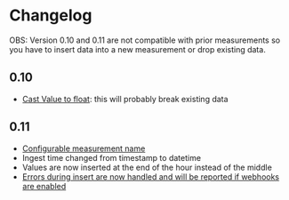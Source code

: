 # Changelog

OBS: Version 0.10 and 0.11 are not compatible with prior measurements so you have to insert data into a new measurement or drop existing data.

## 0.10

- [Cast Value to float](https://github.com/HBDK/ElOverBlik-helper/issues/5): this will probably break existing data

## 0.11

- [Configurable measurement name](https://github.com/HBDK/ElOverBlik-helper/issues/7)
- Ingest time changed from timestamp to datetime
- Values are now inserted at the end of the hour instead of the middle
- [Errors during insert are now handled and will be reported if webhooks are enabled](https://github.com/HBDK/ElOverBlik-helper/issues/8)
